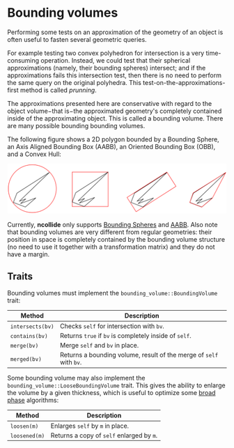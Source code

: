 # Bounding volumes

Performing some tests on an approximation of the geometry of an object is often
useful to fasten several geometric queries.


For example testing two convex polyhedron for intersection is a very
time-consuming operation. Instead, we could test that their spherical
approximations (namely, their bounding spheres) intersect; and if the
approximations fails this intersection test, then there is no need to perform
the same query on the original polyhedra. This test-on-the-approximations-first
method is called _prunning_.


The approximations presented here are conservative with regard to the object
volume−that is−the approximated geometry's completely contained inside of the
approximating object. This is called a bounding volume. There are many possible
bounding bounding volumes.


The following figure shows a 2D polygon bounded by a Bounding Sphere, an Axis
Aligned Bounding Box (AABB), an Oriented Bounding Box (OBB), and a Convex Hull:

![bounding volumes](../img/bounding_volumes.svg)

Currently, **ncollide** only supports [Bounding
Spheres](../bounding_volumes/bounding_sphere.html) and
[AABB](../bounding_volumes/aabb.html). Also note that bounding volumes are very
different from regular geometries: their position in space is completely
contained by the bounding volume structure (no need to use it together with a
transformation matrix) and they do not have a margin. 


## Traits

Bounding volumes must implement the `bounding_volume::BoundingVolume` trait:


| Method           | Description |
|--                | --          |
| `intersects(bv)` | Checks `self` for intersection with `bv`.              |
| `contains(bv)`   | Returns `true` if `bv` is completely inside of `self`. |
| `merge(bv)`      | Merge `self` and `bv` in place. |
| `merged(bv)`     | Returns a bounding volume, result of the merge of `self` with `bv`. |

Some bounding volume may also implement the
`bounding_volume::LooseBoundingVolume` trait. This gives the ability to enlarge
the volume by a given thickness, which is useful to optimize some [broad
phase](../collision_detection/broad_phase.html) algorithms:


| Method        | Description                               |
|--             | --                                        |
| `loosen(m)`   | Enlarges `self` by `m` in place.          |
| `loosened(m)` | Returns a copy of `self` enlarged by `m`. |

